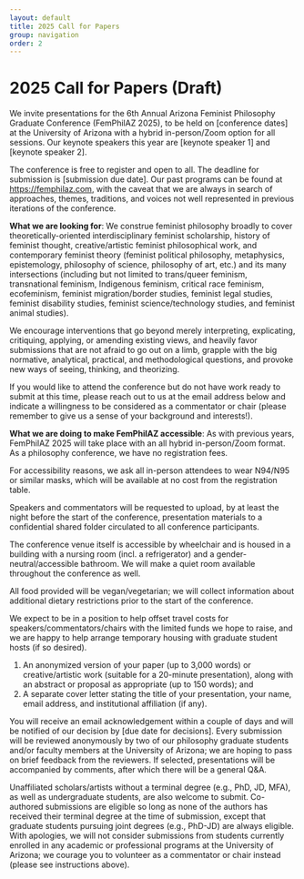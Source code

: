 ```yaml
---
layout: default
title: 2025 Call for Papers
group: navigation
order: 2
---
```


# 2025 Call for Papers (Draft)

We invite presentations for the 6th Annual Arizona Feminist Philosophy Graduate Conference (FemPhilAZ 2025), to be held on [conference dates] at the University of Arizona with a hybrid in-person/Zoom option for all sessions. Our keynote speakers this year are [keynote speaker 1] and [keynote speaker 2].

The conference is free to register and open to all. The deadline for submission is [submission due date]. Our past programs can be found at <https://femphilaz.com>, with the caveat that we are always in search of approaches, themes, traditions, and voices not well represented in previous iterations of the conference.

**What we are looking for**: We construe feminist philosophy broadly to cover theoretically-oriented interdisciplinary feminist scholarship, history of feminist thought, creative/artistic feminist philosophical work, and contemporary feminist theory (feminist political philosophy, metaphysics, epistemology, philosophy of science, philosophy of art, etc.) and its many intersections (including but not limited to trans/queer feminism, transnational feminism, Indigenous feminism, critical race feminism, ecofeminism, feminist migration/border studies, feminist legal studies, feminist disability studies, feminist science/technology studies, and feminist animal studies).

We encourage interventions that go beyond merely interpreting, explicating, critiquing, applying, or amending existing views, and heavily favor submissions that are not afraid to go out on a limb, grapple with the big normative, analytical, practical, and methodological questions, and provoke new ways of seeing, thinking, and theorizing.

If you would like to attend the conference but do not have work ready to submit at this time, please reach out to us at the email address below and indicate a willingness to be considered as a commentator or chair (please remember to give us a sense of your background and interests!).

**What we are doing to make FemPhilAZ accessible**: As with previous years, FemPhilAZ 2025 will take place with an all hybrid in-person/Zoom format. As a philosophy conference, we have no registration fees.

For accessibility reasons, we ask all in-person attendees to wear N94/N95 or similar masks, which will be available at no cost from the registration table.

Speakers and commentators will be requested to upload, by at least the night before the start of the conference, presentation materials to a confidential shared folder circulated to all conference participants.

The conference venue itself is accessible by wheelchair and is housed in a building with a nursing room (incl. a refrigerator) and a gender-neutral/accessible bathroom. We will make a quiet room available throughout the conference as well.

All food provided will be vegan/vegetarian; we will collect information about additional dietary restrictions prior to the start of the conference.

We expect to be in a position to help offset travel costs for speakers/commentators/chairs with the limited funds we hope to raise, and we are happy to help arrange temporary housing with graduate student hosts (if so desired).

<script language="JavaScript" type="text/javascript">
  var fem = "femphilaz";
  var arr = "@";
  var phil = "gmail";
  var dot = ".";
  var arizona = "com";
  var s = " ";
  document.write("<p><strong>How to send us your work</strong>: Please email the following to" + s + "<a href='" + "mail" + "to:" + fem + arr + phil + dot + arizona + "'>" + fem + arr + phil + dot + arizona + "</a> by [submission due date].</p>");
</script>

1. An anonymized version of your paper (up to 3,000 words) or creative/artistic work (suitable for a 20-minute presentation), along with an abstract or proposal as appropriate (up to 150 words); and
2. A separate cover letter stating the title of your presentation, your name, email address, and institutional affiliation (if any).

You will receive an email acknowledgement within a couple of days and will be notified of our decision by [due date for decisions]. Every submission will be reviewed anonymously by two of our philosophy graduate students and/or faculty members at the University of Arizona; we are hoping to pass on brief feedback from the reviewers. If selected, presentations will be accompanied by comments, after which there will be a general Q&A.

Unaffiliated scholars/artists without a terminal degree (e.g., PhD, JD, MFA), as well as undergraduate students, are also welcome to submit. Co-authored submissions are eligible so long as none of the authors has received their terminal degree at the time of submission, except that graduate students pursuing joint degrees (e.g., PhD-JD) are always eligible. With apologies, we will not consider submissions from students currently enrolled in any academic or professional programs at the University of Arizona; we courage you to volunteer as a commentator or chair instead (please see instructions above).

<script language="JavaScript" type="text/javascript">
  var a = "arizona.edu";
  var b = ".";
  var c = "din";
  var d = " ";
  var e = "@";
  document.write("<p><strong>Questions, including those related to accessibility</strong>, may be directed to Ding (they/she) at" + d + "<a href='" + "mail" + "to:" + c + e + a + "'>" + c + e + a + "</a>. While all inquiries will be kept confidential on our end, please note that email is not a secure medium in the first place—feel free to ask for Ding’s Signal handle if your question concerns personal or otherwise sensitive information.</p>");
</script>